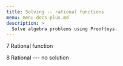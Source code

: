 ```yaml
---
title: Solving -- rational functions
menu: menu-docs-plus.md
description: >
  Solve algebra problems using Prooftoys.
---
```

7 Rational function
<div class=proof-editor data-one-doc data-steps=
 "(steps (1 consider (t (12 / (x - 5) = 4))))"
></div>

8 Rational --- no solution
<div class=proof-editor data-one-doc data-steps=
 "(steps (1 consider (t (3 * x / (x - 4) - 12 / (x - 4) - 1 = 0))))"
></div>

<!--

9 Quadratic
<div class=proof-editor data-one-doc data-steps=
 "(steps (1 consider
            (t (x + 14 / (x - 2) - 7 * x / (x - 2) - 1 = 0))))"
></div>

-->
